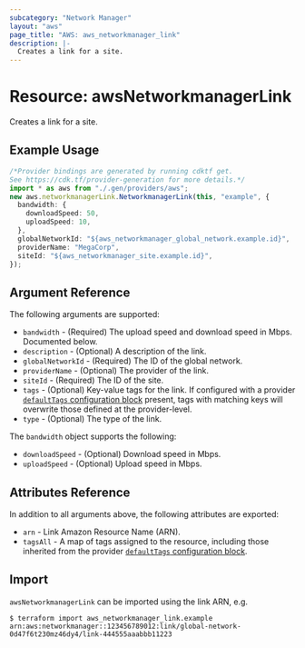 ```yaml
---
subcategory: "Network Manager"
layout: "aws"
page_title: "AWS: aws_networkmanager_link"
description: |-
  Creates a link for a site.
---
```


# Resource: awsNetworkmanagerLink

Creates a link for a site.

## Example Usage

```typescript
/*Provider bindings are generated by running cdktf get.
See https://cdk.tf/provider-generation for more details.*/
import * as aws from "./.gen/providers/aws";
new aws.networkmanagerLink.NetworkmanagerLink(this, "example", {
  bandwidth: {
    downloadSpeed: 50,
    uploadSpeed: 10,
  },
  globalNetworkId: "${aws_networkmanager_global_network.example.id}",
  providerName: "MegaCorp",
  siteId: "${aws_networkmanager_site.example.id}",
});

```

## Argument Reference

The following arguments are supported:

* `bandwidth` - (Required) The upload speed and download speed in Mbps. Documented below.
* `description` - (Optional) A description of the link.
* `globalNetworkId` - (Required) The ID of the global network.
* `providerName` - (Optional) The provider of the link.
* `siteId` - (Required) The ID of the site.
* `tags` - (Optional) Key-value tags for the link. If configured with a provider [`defaultTags` configuration block](https://registry.terraform.io/providers/hashicorp/aws/latest/docs#default_tags-configuration-block) present, tags with matching keys will overwrite those defined at the provider-level.
* `type` - (Optional) The type of the link.

The `bandwidth` object supports the following:

* `downloadSpeed` - (Optional) Download speed in Mbps.
* `uploadSpeed` - (Optional) Upload speed in Mbps.

## Attributes Reference

In addition to all arguments above, the following attributes are exported:

* `arn` - Link Amazon Resource Name (ARN).
* `tagsAll` - A map of tags assigned to the resource, including those inherited from the provider [`defaultTags` configuration block](https://registry.terraform.io/providers/hashicorp/aws/latest/docs#default_tags-configuration-block).

## Import

`awsNetworkmanagerLink` can be imported using the link ARN, e.g.

```console
$ terraform import aws_networkmanager_link.example arn:aws:networkmanager::123456789012:link/global-network-0d47f6t230mz46dy4/link-444555aaabbb11223
```
